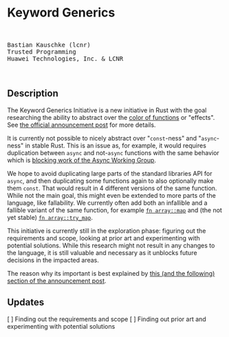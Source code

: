 # Keyword Generics 
<br/>
<pre>
Bastian Kauschke (lcnr)
Trusted Programming
Huawei Technologies, Inc. & LCNR
</pre>
<br/>

## Description

The Keyword Generics Initiative is a new initiative in Rust with the goal researching the ability to abstract over the [color of functions](https://journal.stuffwithstuff.com/2015/02/01/what-color-is-your-function/) or "effects". See [the official announcement post](https://blog.rust-lang.org/inside-rust/2022/07/27/keyword-generics.html) for more details.

It is currently not possible to nicely abstract over "`const`-ness" and "`async`-ness" in stable Rust. This is an issue as, for example, it would requires duplication between `async` and not-`async` functions with the same behavior which is [blocking work of the Async Working Group](https://doc.rust-lang.org/nightly/nightly-rustc/rustc_session/session/struct.Session.html#method.delay_span_bug).

We hope to avoid duplicating large parts of the standard libraries API for `async`, and then duplicating some functions again to also optionally make them `const`. That would result in 4 different versions of the same function. While not the main goal, this might even be extended to more parts of the language, like fallability. We currently often add both an infallible and a fallible variant of the same function, for example [`fn array::map`](https://doc.rust-lang.org/nightly/std/primitive.array.html#method.map) and (the not yet stable) [`fn array::try_map`](https://doc.rust-lang.org/nightly/std/primitive.array.html#method.try_map).

This initiative is currently still in the exploration phase: figuring out the requirements and scope, looking at prior art and experimenting with potential solutions. While this research might not result in any changes to the language, it is still valuable and necessary as it unblocks future decisions in the impacted areas.

The reason why its important is best explained by [this (and the following) section of the announcement post](https://blog.rust-lang.org/inside-rust/2022/07/27/keyword-generics.html#memories-of-the-present-async-today).


## Updates

[ ] Finding out the requirements and scope
[ ] Finding out prior art and experimenting with potential solutions

